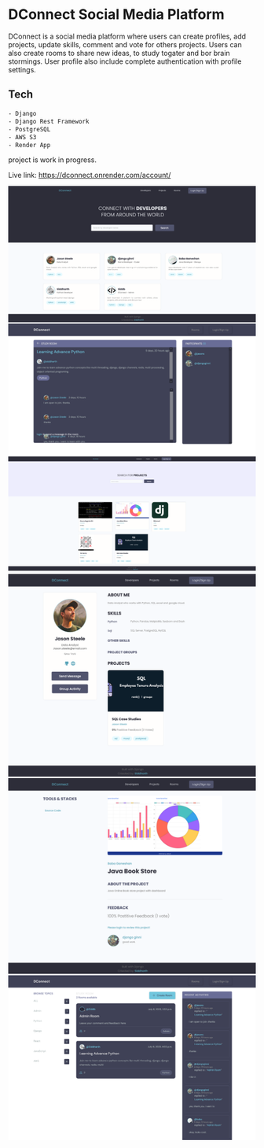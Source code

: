 # DConnect Social Media Platform 
DConnect is a social media platform where users can create profiles, add projects, update skills, comment and vote for others projects.
Users can also create rooms to share new ideas, to study togater and bor brain stormings. User profile also include complete authentication with profile settings.

## Tech 

    - Django
    - Django Rest Framework
    - PostgreSQL
    - AWS S3
    - Render App 


project is work in progress. 

Live link:  https://dconnect.onrender.com/account/

![img](https://raw.githubusercontent.com/Siddharthbadal/DConnect-Social/main/images/one.png)
![img](https://raw.githubusercontent.com/Siddharthbadal/DConnect-Social/main/images/six.png)
![img](https://raw.githubusercontent.com/Siddharthbadal/DConnect-Social/main/images/two.png)
![img](https://raw.githubusercontent.com/Siddharthbadal/DConnect-Social/main/images/four.png)
![img](https://raw.githubusercontent.com/Siddharthbadal/DConnect-Social/main/images/five.png)
![img](https://raw.githubusercontent.com/Siddharthbadal/DConnect-Social/main/images/three.png)
